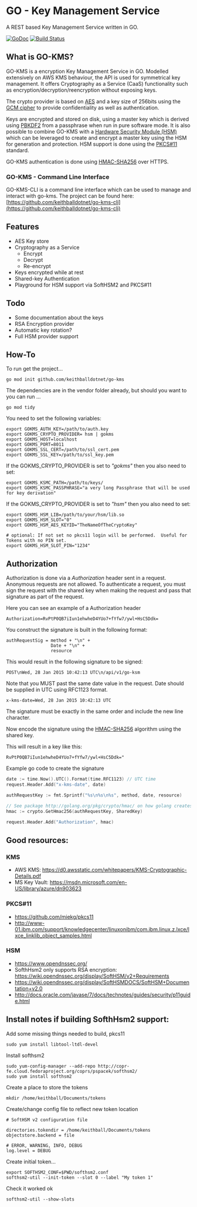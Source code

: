 # GO - Key Management Service

A REST based Key Management Service written in GO.

[![GoDoc](https://godoc.org/github.com/keithballdotnet/go-kms?status.svg)](https://godoc.org/github.com/keithballdotnet/go-kms)
[![Build Status](https://travis-ci.org/keithballdotnet/go-kms.svg)](https://travis-ci.org/keithballdotnet/go-kms)
<!-- [![Coverage Status](https://coveralls.io/repos/keithballdotnet/go-kms/badge.svg?branch=master)](https://coveralls.io/r/keithballdotnet/go-kms?branch=master) -->

## What is GO-KMS?

GO-KMS is a encryption Key Management Service in GO.  Modelled extensively on AWS KMS behaviour, the API is used for symmetrical key management.  It offers Cryptography as a Service (CaaS) functionality such as encryption/decryption/reencryption without exposing keys.

The crypto provider is based on [AES](http://en.wikipedia.org/wiki/Advanced_Encryption_Standard) and a key size of 256bits using the [GCM cipher](http://en.wikipedia.org/wiki/Galois/Counter_Mode) to provide confidentiality as well as authentication.  

Keys are encrypted and stored on disk, using a master key which is derived using [PBKDF2](http://en.wikipedia.org/wiki/PBKDF2) from a passphrase when run in pure software mode.  It is also possible to combine GO-KMS with a [Hardware Security Module (HSM)](http://en.wikipedia.org/wiki/Hardware_security_module) which can be leveraged to create and encrypt a master key using the HSM for generation and protection.  HSM support is done using the [PKCS#11](http://en.wikipedia.org/wiki/PKCS_11) standard.

GO-KMS authentication is done using [HMAC-SHA256](http://en.wikipedia.org/wiki/Hash-based_message_authentication_code) over HTTPS.  

### GO-KMS - Command Line Interface

GO-KMS-CLI is a command line interface which can be used to manage and interact with go-kms.  The project can be found here: [https://github.com/keithballdotnet/go-kms-cli](https://github.com/keithballdotnet/go-kms-cli)

## Features

- AES Key store
- Cryptography as a Service
	+ Encrypt
	+ Decrypt
	+ Re-encrypt
- Keys encrypted while at rest
- Shared-key Authentication
- Playground for HSM support via SoftHSM2 and PKCS#11

## Todo

- Some documentation about the keys
- RSA Encryption provider
- Automatic key rotation?
- Full HSM provider support 

## How-To

To run get the project...

```
go mod init github.com/keithballdotnet/go-kms
```

The dependencies are in the vendor folder already, but should you want to you can run ...

```
go mod tidy
```

You need to set the following variables:

```
export GOKMS_AUTH_KEY=/path/to/auth.key
export GOKMS_CRYPTO_PROVIDER= hsm | gokms
export GOKMS_HOST=localhost
export GOKMS_PORT=8011
export GOKMS_SSL_CERT=/path/to/ssl_cert.pem
export GOKMS_SSL_KEY=/path/to/ssl_key.pem
```

If the GOKMS_CRYPTO_PROVIDER is set to *"gokms"* then you also need to set:

```
export GOKMS_KSMC_PATH=/path/to/keys/
export GOKMS_KSMC_PASSPHRASE="a very long Passphrase that will be used for key derivation"
```

If the GOKMS_CRYPTO_PROVIDER is set to *"hsm"* then you also need to set:

```
export GOKMS_HSM_LIB=/path/to/your/hsm/lib.so
export GOKMS_HSM_SLOT="0"
export GOKMS_HSM_AES_KEYID="TheNameOfTheCryptoKey"

# optional: If not set no pkcs11 login will be performed.  Useful for Tokens with no PIN set.
export GOKMS_HSM_SLOT_PIN="1234"
```

## Authorization

Authorization is done via a *Authorization* header sent in a request.  Anonymous requests are not allowed.  To authenticate a request, you must sign the request with the shared key when making the request and pass that signature as part of the request.  

Here you can see an example of a Authorization header
```
Authorization=RvPtP0QB7iIun1ehwheD4YUo7+fYfw7/ywl+HsC5Ddk=
```

You construct the signature is built in the following format:

```
authRequestSig = method + "\n" +
                 Date + "\n" +
                 resource
```

This would result in the following signature to be signed:

```
POST\nWed, 28 Jan 2015 10:42:13 UTC\n/api/v1/go-ksm
```

Note that you MUST past the same date value in the request.  Date should be supplied in UTC using RFC1123 format.

```
x-kms-date=Wed, 28 Jan 2015 10:42:13 UTC
```

  The signature must be exactly in the same order and include the new line character.  

Now encode the signature using the [HMAC-SHA256](http://en.wikipedia.org/wiki/Hash-based_message_authentication_code) algorithm using the shared key.

This will result in a key like this:
```
RvPtP0QB7iIun1ehwheD4YUo7+fYfw7/ywl+HsC5Ddk="
```

Example go code to create the signature

```go
date := time.Now().UTC().Format(time.RFC1123) // UTC time
request.Header.Add("x-kms-date", date)

authRequestKey := fmt.Sprintf("%s\n%s\n%s", method, date, resource)

// See package http://golang.org/pkg/crypto/hmac/ on how golang creates hmacs
hmac := crypto.GetHmac256(authRequestKey, SharedKey)  

request.Header.Add("Authorization", hmac)
```

## Good resources:

### KMS

- AWS KMS: https://d0.awsstatic.com/whitepapers/KMS-Cryptographic-Details.pdf
- MS Key Vault: https://msdn.microsoft.com/en-US/library/azure/dn903623

### PKCS#11

- https://github.com/miekg/pkcs11
- http://www-01.ibm.com/support/knowledgecenter/linuxonibm/com.ibm.linux.z.lxce/lxce_linklib_object_samples.html

### HSM

- https://www.opendnssec.org/
- SofthHsm2 only supports RSA encryption: https://wiki.opendnssec.org/display/SoftHSM/v2+Requirements
- https://wiki.opendnssec.org/display/SoftHSMDOCS/SoftHSM+Documentation+v2.0
- http://docs.oracle.com/javase/7/docs/technotes/guides/security/p11guide.html

## Install notes if building SofthHsm2 support:

Add some missing things needed to build, pkcs11

```
sudo yum install libtool-ltdl-devel
```

Install softhsm2
```
sudo yum-config-manager --add-repo http://copr-fe.cloud.fedoraproject.org/coprs/pspacek/softhsm2/
sudo yum install softhsm2
```

Create a place to store the tokens

```
mkdir /home/keithball/Documents/tokens
```

Create/change config file to reflect new token location

```
# SoftHSM v2 configuration file

directories.tokendir = /home/keithball/Documents/tokens
objectstore.backend = file

# ERROR, WARNING, INFO, DEBUG
log.level = DEBUG
```

Create initial token...

```
export SOFTHSM2_CONF=$PWD/softhsm2.conf
softhsm2-util --init-token --slot 0 --label "My token 1"
```

Check it worked ok

```
softhsm2-util --show-slots
```
